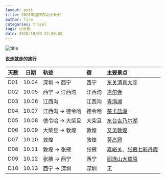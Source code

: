 ```yaml
---
layout: post
title: 2020年国庆西北小长假
author: fire
categories: travel 
tags: 小长假
date: 2020/10/03 22:00:00
---
```


![title](https://image.sideproject.cn/travel/xibei/bicycle-title.jpg)

**说走就走的旅行**

| 天数 | 日期 | 轨迹 | 宿 | 主要景点 |
|:--- | :---: | :--- | :--- | :--- |
| D01 | 10.04 | 深圳 -> 西宁 | 西宁 | [东关清真大寺](/qinghai/arrive-xi-ning.html) |
| D02 | 10.05 | 西宁 -> 江西沟 | 江西沟 | [塔尔寺](/qinghai/ri-yue-shan.html) |
| D03 | 10.06 | 江西沟 | 江西沟 | [青海湖](/qinghai/qing-hai-lake.html) |
| D04 | 10.07 | 江西沟 -> 德令哈 | 德令哈 | [茶卡盐湖](/qinghai/cha-ka-salt-lake.html) |
| D05 | 10.08 | 德令哈 -> 大柴旦 | 大柴旦 | [东台吉乃尔湖](/qinghai/dong-tai-ji-nai-hu.html) |
| D06 | 10.09 | 大柴旦 -> 敦煌 | 敦煌 | [又见敦煌](/gansu/you-jian-dun-huang.html) |
| D07 | 10.10 | 敦煌 | 敦煌 | [莫高窟](/gansu/mo-gao-ku.html) |
| D08 | 10.11 | 敦煌 -> 张掖 | 张掖 | [嘉峪关](/gansu/jia-yu-guan.html)、[张掖七彩丹霞](/gansu/qi-cai-dan-xia.html) |
| D09 | 10.12 | 张掖 -> 西宁 | 西宁 | [祁连山大草原](/gansu/qi-lian-shan.html) |
| D10 | 10.13 | 西宁 -> 深圳 | 深圳 | 无 |
